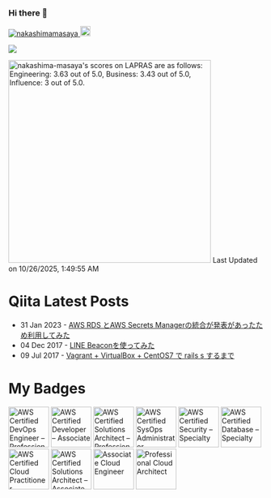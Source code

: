 ### Hi there 👋

<p align="left">
  <a href="https://github.com/nakashimamasaya/nakashimamasaya/">
    <img src="https://komarev.com/ghpvc/?username=nakashimamasaya" alt="nakashimamasaya" />
  </a>
  <a href="https://github.com/nakashimamasaya">
    <img height="20" src="https://img.shields.io/github/followers/nakashimamasaya?label=follow&logo=github&style=flat" />
  </a>
</p>

<picture>
  <source
    srcset="https://github-readme-stats.vercel.app/api?username=nakashimamasaya&show_icons=true&theme=dark"
    media="(prefers-color-scheme: dark)"
  />
  <source
    srcset="https://github-readme-stats.vercel.app/api?username=nakashimamasaya&show_icons=true"
    media="(prefers-color-scheme: light), (prefers-color-scheme: no-preference)"
  />
  <img src="https://github-readme-stats.vercel.app/api?username=anuraghazra&show_icons=true" />
</picture>

<!--START_SECTION:lapras-card-->
<p ><a href="https://lapras.com/public/nakashima-masaya" target="_blank" rel="noopener noreferrer"><img alt="nakashima-masaya's scores on LAPRAS are as follows: Engineering: 3.63 out of 5.0, Business: 3.43 out of 5.0, Influence: 3 out of 5.0." src="https://lapras-card-generator.vercel.app/api/svg?e=3.63&b=3.43&i=3&b1=%23020e27&b2=%230e5593&i1=%233657a6&i2=%2300aaff&l=en" width="400" ></a>  
Last Updated on 10/26/2025, 1:49:55 AM</p>
<!--END_SECTION:lapras-card-->

# Qiita Latest Posts
<!-- feed start -->
- 31 Jan 2023 - [AWS RDS とAWS Secrets Managerの統合が発表があったため利用してみた](https://qiita.com/kawa18/items/c952cd8d59ed824f4b99)
- 04 Dec 2017 - [LINE Beaconを使ってみた](https://qiita.com/kawa18/items/182ef0a3b713efd330d1)
- 09 Jul 2017 - [Vagrant + VirtualBox + CentOS7 で rails s するまで](https://qiita.com/kawa18/items/1ffe398490242d89cf6b)
<!-- feed end -->

# My Badges
<!--START_SECTION:badges-->
<a href="https://www.credly.com/badges/264e69e3-3160-482d-b1d1-4d90e9c128db" title="AWS Certified DevOps Engineer – Professional"><img src="https://images.credly.com/size/80x80/images/bd31ef42-d460-493e-8503-39592aaf0458/image.png" alt="AWS Certified DevOps Engineer – Professional" width="80" height="80"></a>
<a href="https://www.credly.com/badges/08478a6b-92bf-4b31-bea8-1b6ca361d6fa" title="AWS Certified Developer – Associate"><img src="https://images.credly.com/size/80x80/images/b9feab85-1a43-4f6c-99a5-631b88d5461b/image.png" alt="AWS Certified Developer – Associate" width="80" height="80"></a>
<a href="https://www.credly.com/badges/f3c16f09-ad54-4d5a-b1b7-48316d14cd61" title="AWS Certified Solutions Architect – Professional"><img src="https://images.credly.com/size/80x80/images/2d84e428-9078-49b6-a804-13c15383d0de/image.png" alt="AWS Certified Solutions Architect – Professional" width="80" height="80"></a>
<a href="https://www.credly.com/badges/25ab7621-92bd-4ab7-a9bd-8cc798c6cbae" title="AWS Certified SysOps Administrator – Associate"><img src="https://images.credly.com/size/80x80/images/f0d3fbb9-bfa7-4017-9989-7bde8eaf42b1/image.png" alt="AWS Certified SysOps Administrator – Associate" width="80" height="80"></a>
<a href="https://www.credly.com/badges/b1bb8360-3819-4380-a241-c1d3b38db6d2" title="AWS Certified Security – Specialty"><img src="https://images.credly.com/size/80x80/images/53acdae5-d69f-4dda-b650-d02ed7a50dd7/image.png" alt="AWS Certified Security – Specialty" width="80" height="80"></a>
<a href="https://www.credly.com/badges/fe3e5bfa-0f9f-4e83-a749-32436f90ec32" title="AWS Certified Database – Specialty"><img src="https://images.credly.com/size/80x80/images/885d38e4-55c0-4c35-b4ed-694e2b26be6c/image.png" alt="AWS Certified Database – Specialty" width="80" height="80"></a>
<a href="https://www.credly.com/badges/7cd6a172-cd3a-44b9-8867-324d50eae911" title="AWS Certified Cloud Practitioner"><img src="https://images.credly.com/size/80x80/images/00634f82-b07f-4bbd-a6bb-53de397fc3a6/image.png" alt="AWS Certified Cloud Practitioner" width="80" height="80"></a>
<a href="https://www.credly.com/badges/eb30970f-8b3d-4724-872a-d76cfd67d163" title="AWS Certified Solutions Architect – Associate"><img src="https://images.credly.com/size/80x80/images/0e284c3f-5164-4b21-8660-0d84737941bc/image.png" alt="AWS Certified Solutions Architect – Associate" width="80" height="80"></a>
<a href="https://www.credly.com/badges/fb69d68e-5a12-4579-b9e3-5ea49c3f01e9" title="Associate Cloud Engineer"><img src="https://images.credly.com/size/80x80/images/f6c4798e-59c9-4e94-8383-58a9041e8a7f/image.png" alt="Associate Cloud Engineer" width="80" height="80"></a>
<a href="https://www.credly.com/badges/4fb6b512-1338-441a-a669-fc98374d95d6" title="Professional Cloud Architect"><img src="https://images.credly.com/size/80x80/images/d96faaa1-8c14-4d2d-8927-46f33ccf4523/image.png" alt="Professional Cloud Architect" width="80" height="80"></a>
<!--END_SECTION:badges-->
